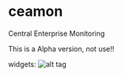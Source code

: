 # ceamon
Central Enterprise Monitoring

This is a Alpha version, not use!!

widgets:
![alt tag](http://i.imgur.com/mEmbwUJ.jpg)
